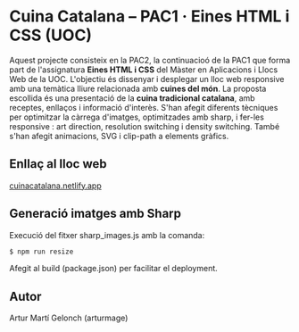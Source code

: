 # Cuina Catalana – PAC1 · Eines HTML i CSS (UOC)

Aquest projecte consisteix en la PAC2, la continuacioó de la PAC1 que forma part de l'assignatura **Eines HTML i CSS** del Màster en Aplicacions i Llocs Web de la UOC. L'objectiu és dissenyar i desplegar un lloc web responsive amb una temàtica lliure relacionada amb **cuines del món**. La proposta escollida és una presentació de la **cuina tradicional catalana**, amb receptes, enllaços i informació d'interès.
S'han afegit diferents tècniques per optimitzar la càrrega d'imatges, optimitzades amb sharp, i fer-les responsive : art direction, resolution switching i density switching. També s'han afegit animacions, SVG i clip-path a elements gràfics.

## Enllaç al lloc web
[cuinacatalana.netlify.app](https://cuinacatalana.netlify.app/)

## Generació imatges amb Sharp

Execució del fitxer sharp_images.js amb la comanda:
```bash
$ npm run resize
```
Afegit al build (package.json) per facilitar el deployment.

## Autor
Artur Martí Gelonch (arturmage)
